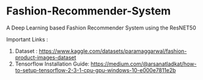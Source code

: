 # Fashion-Recommender-System

A Deep Learning based Fashion Recommender System using the ResNET50

Important Links :
1. Dataset : https://www.kaggle.com/datasets/paramaggarwal/fashion-product-images-dataset
2. Tensorflow Installation Guide: https://medium.com/@arsanatladkat/how-to-setup-tensorflow-2-3-1-cpu-gpu-windows-10-e000e7811e2b